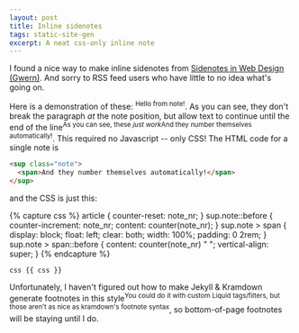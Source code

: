 ```yaml
---
layout: post
title: Inline sidenotes
tags: static-site-gen
excerpt: A neat css-only inline note
---
```


I found a nice way to make inline sidenotes from [Sidenotes in Web Design (Gwern)](https://www.gwern.net/Sidenotes). And sorry to RSS feed users who have little to no idea what's going on.

<!--more-->

Here is a demonstration of these: <sup class="note"><span>Hello from note!</span></sup>. As you can see, they don't break the paragraph *at* the note position, but allow text to continue until the end of the line<sup class="note"><span>As you can see, these <em>just work</em></span></sup><sup class="note"><span>And they number themselves automatically!</span></sup>. This required no Javascript -- only CSS! The HTML code for a single note is

```html
<sup class="note">
  <span>And they number themselves automatically!</span>
</sup>
```

and the CSS is just this:

{% capture css %}
article {
	counter-reset: note_nr;
}
sup.note::before {
	counter-increment: note_nr;
	content: counter(note_nr);
}
sup.note > span {
	display: block;
	float: left;
	clear: both;
	width: 100%;
	padding: 0 2rem;
}
sup.note > span::before {
	content: counter(note_nr) " ";
	vertical-align: super;
}
{% endcapture %}

```css {{ css }} ```

Unfortunately, I haven't figured out how to make Jekyll & Kramdown generate footnotes in this style<sup class="note"><span>You could do it with custom Liquid tags/filters, but those aren't as nice as kramdown's footnote syntax</span></sup>, so bottom-of-page footnotes will be staying until I do.

<style>{{ css }}</style>
